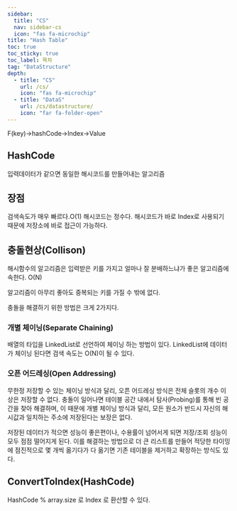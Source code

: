 ```yaml
---
sidebar:
  title: "CS"
  nav: sidebar-cs
  icon: "fas fa-microchip"
title: "Hash Table"
toc: true
toc_sticky: true
toc_label: 목차
tag: "DataStructure"
depth:
  - title: "CS"
    url: /cs/
    icon: "fas fa-microchip"
  - title: "DataS"
    url: /cs/datastructure/
    icon: "far fa-folder-open"
---
```


F(key)->hashCode->Index->Value

## HashCode
입력데이터가 같으면 동일한 해시코드를 만들어내는 알고리즘

## 장점
검색속도가 매우 빠르다.O(1)
해시코드는 정수다. 해시코드가 바로 Index로 사용되기 때문에 저장소에 바로 접근이 가능하다.

## 충돌현상(Collison)
해시함수의 알고리즘은 입력받은 키를 가지고 얼마나 잘 분배하느냐가 좋은 알고리즘에 속한다.
O(N)

알고리즘이 아무리 좋아도 중복되는 키를 가질 수 밖에 없다.

충돌을 해결하기 위한 방법은 크게 2가지다. 

### 개별 체이닝(Separate Chaining)
배열의 타입을 LinkedList로 선언하여 체이닝 하는 방법이 있다.
LinkedList에 데이터가 체이닝 된다면 검색 속도는 O(N)이 될 수 있다.

### 오픈 어드레싱(Open Addressing)
무한정 저장할 수 있는 체이닝 방식과 달리, 오픈 어드레싱 방식은 전체 슬롯의 개수 이상은 저장할 수 없다. 충돌이 일어나면 테이블 공간 내에서 탐사(Probing)를 통해 빈 공간을 찾아 해결하며, 이 때문에 개별 체이닝 방식과 달리, 모든 원소가 반드시 자신의 해시값과 일치하는 주소에 저장된다는 보장은 없다.  

저장된 데이터가 적으면 성능이 좋은편이나, 수용률이 넘어서게 되면 저장/조회 성능이 모두 점점 떨어지게 된다. 이를 해결하는 방법으로 더 큰 리스트를 만들어 적당한 타이밍에 점진적으로 몇 개씩 옮기다가 다 옮기면 기존 테이블을 제거하고 확장하는 방식도 있다.

## ConvertToIndex(HashCode)
HashCode % array.size 로 Index 로 환산할 수 있다.


